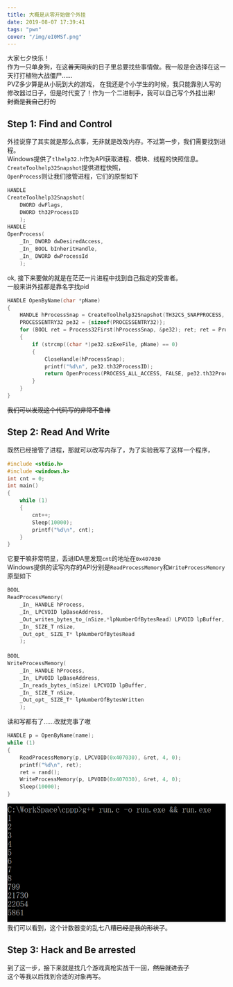 ```yaml
---
title: 大概是从零开始做个外挂
date: 2019-08-07 17:39:41
tags: "pwn"
cover: "/img/eI0MSf.png"
---
```

大家七夕快乐！  
作为一只单身狗，在这<del>普天同庆</del>的日子里总要找些事情做。我一般是会选择在这一天打打植物大战僵尸……   
PVZ多少算是从小玩到大的游戏， 在我还是个小学生的时候，我只能靠别人写的修改器过日子，但是时代变了！作为一个二进制手，我可以自己写个外挂出来!  
<del>封面是我自己打的</del>
## Step 1: Find and Control
外挂说穿了其实就是那么点事，无非就是改改内存。不过第一步，我们需要找到进程。  
Windows提供了`tlhelp32.h`作为API获取进程、模块、线程的快照信息。
`CreateToolhelp32Snapshot`提供进程快照，   
`OpenProcess`则让我们接管进程，它们的原型如下 
```c
HANDLE
CreateToolhelp32Snapshot(
    DWORD dwFlags,
    DWORD th32ProcessID
    );
HANDLE 
OpenProcess(
    _In_ DWORD dwDesiredAccess,
    _In_ BOOL bInheritHandle,
    _In_ DWORD dwProcessId
    );
```
ok, 接下来要做的就是在茫茫一片进程中找到自己指定的受害者。  
一般来讲外挂都是靠名字找pid
```c
HANDLE OpenByName(char *pName)
{
    HANDLE hProcessSnap = CreateToolhelp32Snapshot(TH32CS_SNAPPROCESS, 0);
    PROCESSENTRY32 pe32 = {sizeof(PROCESSENTRY32)};
    for (BOOL ret = Process32First(hProcessSnap, &pe32); ret; ret = Process32Next(hProcessSnap, &pe32))
    {
        if (strcmp((char *)pe32.szExeFile, pName) == 0)
        {
            CloseHandle(hProcessSnap);
            printf("%d\n", pe32.th32ProcessID);
            return OpenProcess(PROCESS_ALL_ACCESS, FALSE, pe32.th32ProcessID);
        }
    }
}
```
<del>我们可以发现这个代码写的非常不鲁棒</del>  
## Step 2: Read And Write
既然已经接管了进程，那就可以改写内存了，为了实验我写了这样一个程序，
```c
#include <stdio.h>
#include <windows.h>
int cnt = 0;
int main()
{
    while (1)
    {
        cnt++;
        Sleep(10000);
        printf("%d\n", cnt);
    }
}
```
它要干嘛非常明显，丢进IDA里发现`cnt`的地址在`0x407030`  
Windows提供的读写内存的API分别是`ReadProcessMemory`和`WriteProcessMemory`
原型如下
```c
BOOL
ReadProcessMemory(
    _In_ HANDLE hProcess,
    _In_ LPCVOID lpBaseAddress,
    _Out_writes_bytes_to_(nSize,*lpNumberOfBytesRead) LPVOID lpBuffer,
    _In_ SIZE_T nSize,
    _Out_opt_ SIZE_T* lpNumberOfBytesRead
    );

BOOL
WriteProcessMemory(
    _In_ HANDLE hProcess,
    _In_ LPVOID lpBaseAddress,
    _In_reads_bytes_(nSize) LPCVOID lpBuffer,
    _In_ SIZE_T nSize,
    _Out_opt_ SIZE_T* lpNumberOfBytesWritten
    );
```
读和写都有了……改就完事了嗷
```c
HANDLE p = OpenByName(name);
while (1)
{
    ReadProcessMemory(p, LPCVOID(0x407030), &ret, 4, 0);
    printf("%d\n", ret);
    ret = rand();
    WriteProcessMemory(p, LPVOID(0x407030), &ret, 4, 0);
    Sleep(10000);
}
```
![](/img/eIdbbd.png)
我们可以看到，这个计数器变的乱七八糟<del>已经是我的形状了</del>。
## Step 3: Hack and Be arrested
到了这一步，接下来就是找几个游戏真枪实战干一回，<del>然后就进去了</del>  
这个等我以后找到合适的对象再写。